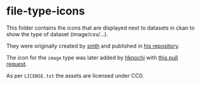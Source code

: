 # file-type-icons
This folder contains the icons that are displayed next to datasets in ckan to show the type of dataset (image/csv/...).

They were originally created by [smth](https://github.com/smth) and published in [his repository](https://github.com/mintcanary/file-types).

The icon for the `image` type was later added by [hknochi](https://github.com/hknochi) with [this pull request](https://github.com/ckan/ckan/pull/2948).

As per `LICENSE.txt` the assets are licensed under CC0.

